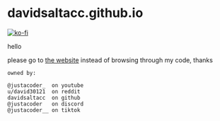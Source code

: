 # davidsaltacc.github.io
[![ko-fi](https://ko-fi.com/img/githubbutton_sm.svg)](https://ko-fi.com/N4N3RUCLH)

hello

please go to [the website](https://davidsaltacc.github.io) instead of browsing through my code, thanks










```
owned by:

@justacoder_  on youtube  
u/david30121  on reddit  
davidsaltacc  on github  
@justacoder   on discord  
@justacoder__ on tiktok  
```
